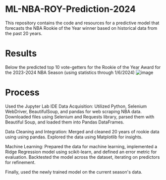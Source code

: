 # ML-NBA-ROY-Prediction-2024

This repository contains the code and resources for a predictive model that forecasts the NBA Rookie of the Year winner based on historical data from the past 20 years. 

# Results
Below the predicted top 10 vote-getters for the Rookie of the Year Award for the 2023-2024 NBA Season (using statistics through 1/6/2024)
![image](https://github.com/andbroughton/ML-NBA-ROY-Prediction-2024/assets/134515627/b1a54fe4-84d1-490a-a8f1-475184bd01e0)

# Process
Used the Jupyter Lab IDE
Data Acquisition: Utilized Python, Selenium WebDriver, BeautifulSoup, and pandas for web scraping NBA data. Downloaded files using Selenium and Requests library, parsed them with Beautiful Soup, and loaded them into Pandas DataFrames.

Data Cleaning and Integration: Merged and cleaned 20 years of rookie data using using pandas. Explored the data using Matplotlib for insights.

Machine Learning: Prepared the data for machine learning, implemented a Ridge Regression model using scikit-learn, and defined an error metric for evaluation. Backtested the model across the dataset, iterating on predictors for refinement.

Finally, used the newly trained model on the current season's data.
